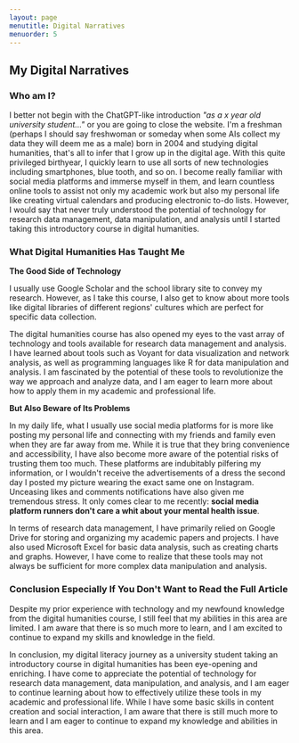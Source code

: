 ```yaml
---
layout: page
menutitle: Digital Narratives
menuorder: 5
---
```


## My Digital Narratives

### Who am I?

I better not begin with the ChatGPT-like introduction *"as a x year old university student..."* or you are going to close the website. I'm a freshman (perhaps I should say freshwoman or someday when some AIs collect my data they will deem me as a male) born in 2004 and studying digital humanities, that's all to infer that I grow up in the digital age. With this quite privileged birthyear, I quickly learn to use all sorts of new technologies including smartphones, blue tooth, and so on. I become really familiar with social media platforms and immerse myself in them, and learn countless online tools to assist not only my academic work but also my personal life like creating virtual calendars and producing electronic to-do lists. However, I would say that never truly understood the potential of technology for research data management, data manipulation, and analysis until I started taking this introductory course in digital humanities.

### What Digital Humanities Has Taught Me

**The Good Side of Technology**

I usually use Google Scholar and the school library site to convey my research. However, as I take this course, I also get to know about more tools like digital libraries of different regions' cultures which are perfect for specific data collection.

The digital humanities course has also opened my eyes to the vast array of technology and tools available for research data management and analysis. I have learned about tools such as Voyant for data visualization and network analysis, as well as programming languages like R for data manipulation and analysis. I am fascinated by the potential of these tools to revolutionize the way we approach and analyze data, and I am eager to learn more about how to apply them in my academic and professional life.

**But Also Beware of Its Problems**

In my daily life, what I usually use social media platforms for is more like posting my personal life and connecting with my friends and family even when they are far away from me. While it is true that they bring convenience and accessibility, I have also become more aware of the potential risks of trusting them too much. These platforms are indubitably pilfering my information, or I wouldn't receive the advertisements of a dress the second day I posted my picture wearing the exact same one on Instagram. Unceasing likes and comments notifications have also given me tremendous stress. It only comes clear to me recently: **social media platform runners don't care a whit about your mental health issue**.

In terms of research data management, I have primarily relied on Google Drive for storing and organizing my academic papers and projects. I have also used Microsoft Excel for basic data analysis, such as creating charts and graphs. However, I have come to realize that these tools may not always be sufficient for more complex data manipulation and analysis.

### Conclusion Especially If You Don't Want to Read the Full Article

Despite my prior experience with technology and my newfound knowledge from the digital humanities course, I still feel that my abilities in this area are limited. I am aware that there is so much more to learn, and I am excited to continue to expand my skills and knowledge in the field.

In conclusion, my digital literacy journey as a university student taking an introductory course in digital humanities has been eye-opening and enriching. I have come to appreciate the potential of technology for research data management, data manipulation, and analysis, and I am eager to continue learning about how to effectively utilize these tools in my academic and professional life. While I have some basic skills in content creation and social interaction, I am aware that there is still much more to learn and I am eager to continue to expand my knowledge and abilities in this area.
